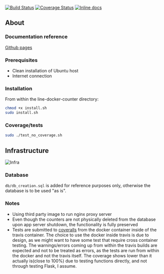 [![Build Status](https://travis-ci.com/foamy-latte/line-docker-counter.svg?branch=master)](https://travis-ci.com/foamy-latte/line-docker-counter)
[![Coverage Status](https://coveralls.io/repos/github/foamy-latte/line-docker-counter/badge.svg?branch=)](https://coveralls.io/github/foamy-latte/line-docker-counter?branch=)
[![Inline docs](http://inch-ci.org/github/foamy-latte/line-docker-counter.svg?branch=master)](http://inch-ci.org/github/foamy-latte/line-docker-counter)

## About

### Documentation reference

[Github pages](https://foamy-latte.github.io/line-docker-counter/docs/build/html/)

### Prerequisites

- Clean installation of Ubuntu host
- Internet connection

### Installation

From within the line-docker-counter directory:
```bash
chmod +x install.sh
sudo install.sh
```

### Coverage/tests

```bash
sudo ./test_no_coverage.sh
```

## Infrastructure

![Infra](https://s3.ap-northeast-2.amazonaws.com/file.cpuabuse.com/public/boop/imageset/programming/site/2018-10-26/0784eec8a2ad9027923d8ec9af34d970.PNG)

### Database

`db/db_creation.sql` is added for reference purposes only, otherwise the database is to be used "as is".

### Notes

- Using third party image to run nginx proxy server
- Even though the counters are not physically deleted from the database upon app server shutdown, the functionality is fully preserved
- Tests are submitted to [coveralls](https://coveralls.io/github/foamy-latte/line-docker-counter) from the docker container inside of the travis container. The choice to use the docker inside travis is due to design, as we might want to have some test that require cross container testing. The warnings/errors coming up from within the travis builds are expected and not to be treated as errors, as the tests are run from within the docker and not the travis itself. The coverage shows lower than it actually is(close to 100%) due to testing functions directly, and not through testing Flask, I assume.